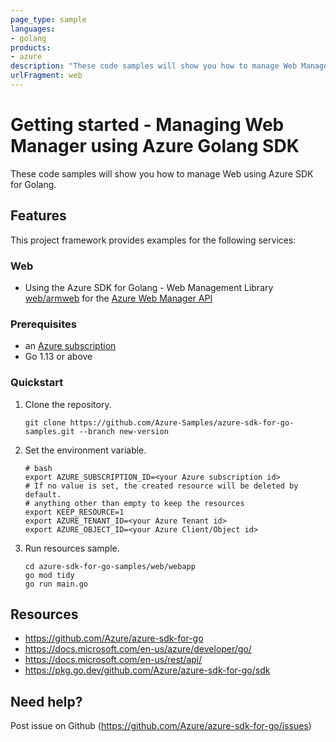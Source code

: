 ```yaml
---
page_type: sample
languages:
- golang
products:
- azure
description: "These code samples will show you how to manage Web Manager using Azure SDK for Golang."
urlFragment: web
---
```


# Getting started - Managing Web Manager using Azure Golang SDK

These code samples will show you how to manage Web using Azure SDK for Golang.

## Features

This project framework provides examples for the following services:

### Web
* Using the Azure SDK for Golang - Web Management Library [web/armweb](https://pkg.go.dev/github.com/Azure/azure-sdk-for-go/sdk/resourcemanager/web/armweb) for the [Azure Web Manager API](https://docs.microsoft.com/en-us/rest/api/web-apps/)

### Prerequisites
* an [Azure subscription](https://azure.microsoft.com)
* Go 1.13 or above

### Quickstart

1. Clone the repository.

    ```
    git clone https://github.com/Azure-Samples/azure-sdk-for-go-samples.git --branch new-version
    ```
   
2. Set the environment variable.

   ```
   # bash
   export AZURE_SUBSCRIPTION_ID=<your Azure subscription id> 
   # If no value is set, the created resource will be deleted by default.
   # anything other than empty to keep the resources
   export KEEP_RESOURCE=1 
   export AZURE_TENANT_ID=<your Azure Tenant id>          
   export AZURE_OBJECT_ID=<your Azure Client/Object id> 
   ```

3. Run resources sample.

    ```
    cd azure-sdk-for-go-samples/web/webapp
    go mod tidy
    go run main.go
    ```
   
## Resources

- https://github.com/Azure/azure-sdk-for-go
- https://docs.microsoft.com/en-us/azure/developer/go/
- https://docs.microsoft.com/en-us/rest/api/
- https://pkg.go.dev/github.com/Azure/azure-sdk-for-go/sdk

## Need help?

Post issue on Github (https://github.com/Azure/azure-sdk-for-go/issues)
